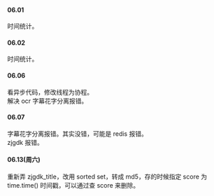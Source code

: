 
#### 06.01

时间统计。   


#### 06.02   

时间统计。   


#### 06.06  

看异步代码，修改线程为协程。     
解决 ocr 字幕花字分离报错。   


#### 06.07   

字幕花字分离报错。其实没错，可能是 redis 报错。   
zjgdk 报错。     



#### 06.13(周六)    

重新弄 zjgdk_title，改用 sorted set，转成 md5，存的时候指定 score 为 time.time() 时间戳，可以通过查 score 来删除。     


